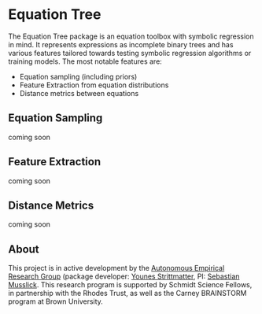 # Equation Tree

The Equation Tree package is an equation toolbox with symbolic regression in mind. It represents
expressions as incomplete binary trees and has various features tailored towards testing symbolic
regression algorithms or training models. The most notable features are:

- Equation sampling (including priors)
- Feature Extraction from equation distributions
- Distance metrics between equations

## Equation Sampling

coming soon

## Feature Extraction

coming soon

## Distance Metrics

coming soon

## About

This project is in active development by
the <a href="https://musslick.github.io/AER_website/Research.html">Autonomous Empirical Research
Group</a>
(package developer: <a href="https://younesstrittmatter.github.io/">Younes Strittmatter</a>,
PI: <a href="https://smusslick.com/">Sebastian Musslick</a>. This research program is supported by
Schmidt Science Fellows, in partnership with the Rhodes Trust, as well as the Carney BRAINSTORM
program at Brown University.